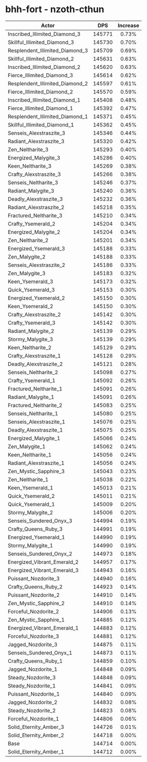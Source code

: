 # bhh-fort - nzoth-cthun
| Actor | DPS | Increase |
|---|:---:|:---:|
|Inscribed_Illimited_Diamond_3|145771|0.73%|
|Skillful_Illimited_Diamond_3|145730|0.70%|
|Resplendent_Illimited_Diamond_3|145709|0.69%|
|Skillful_Illimited_Diamond_2|145631|0.63%|
|Inscribed_Illimited_Diamond_2|145620|0.63%|
|Fierce_Illimited_Diamond_3|145614|0.62%|
|Resplendent_Illimited_Diamond_2|145597|0.61%|
|Fierce_Illimited_Diamond_2|145570|0.59%|
|Inscribed_Illimited_Diamond_1|145408|0.48%|
|Fierce_Illimited_Diamond_1|145392|0.47%|
|Resplendent_Illimited_Diamond_1|145371|0.45%|
|Skillful_Illimited_Diamond_1|145362|0.45%|
|Senseis_Alexstraszite_3|145346|0.44%|
|Radiant_Alexstraszite_3|145320|0.42%|
|Zen_Neltharite_3|145293|0.40%|
|Energized_Malygite_3|145286|0.40%|
|Keen_Neltharite_3|145269|0.38%|
|Crafty_Alexstraszite_3|145266|0.38%|
|Senseis_Neltharite_3|145246|0.37%|
|Radiant_Malygite_3|145240|0.36%|
|Deadly_Alexstraszite_3|145232|0.36%|
|Radiant_Alexstraszite_2|145218|0.35%|
|Fractured_Neltharite_3|145210|0.34%|
|Crafty_Ysemerald_2|145204|0.34%|
|Energized_Malygite_2|145204|0.34%|
|Zen_Neltharite_2|145201|0.34%|
|Energized_Ysemerald_3|145188|0.33%|
|Zen_Malygite_2|145188|0.33%|
|Senseis_Alexstraszite_2|145186|0.33%|
|Zen_Malygite_3|145183|0.32%|
|Keen_Ysemerald_3|145173|0.32%|
|Quick_Ysemerald_3|145153|0.30%|
|Energized_Ysemerald_2|145150|0.30%|
|Keen_Ysemerald_2|145150|0.30%|
|Crafty_Alexstraszite_2|145142|0.30%|
|Crafty_Ysemerald_3|145142|0.30%|
|Radiant_Malygite_2|145139|0.29%|
|Stormy_Malygite_3|145139|0.29%|
|Keen_Neltharite_2|145129|0.29%|
|Crafty_Alexstraszite_1|145128|0.29%|
|Deadly_Alexstraszite_2|145121|0.28%|
|Senseis_Neltharite_2|145098|0.27%|
|Crafty_Ysemerald_1|145092|0.26%|
|Fractured_Neltharite_1|145091|0.26%|
|Radiant_Malygite_1|145091|0.26%|
|Fractured_Neltharite_2|145083|0.25%|
|Senseis_Neltharite_1|145080|0.25%|
|Senseis_Alexstraszite_1|145076|0.25%|
|Deadly_Alexstraszite_1|145075|0.25%|
|Energized_Malygite_1|145066|0.24%|
|Zen_Malygite_1|145062|0.24%|
|Keen_Neltharite_1|145056|0.24%|
|Radiant_Alexstraszite_1|145056|0.24%|
|Zen_Mystic_Sapphire_3|145043|0.23%|
|Zen_Neltharite_1|145038|0.22%|
|Keen_Ysemerald_1|145013|0.21%|
|Quick_Ysemerald_2|145011|0.21%|
|Quick_Ysemerald_1|145009|0.20%|
|Stormy_Malygite_2|145006|0.20%|
|Senseis_Sundered_Onyx_3|144994|0.19%|
|Crafty_Queens_Ruby_3|144991|0.19%|
|Energized_Ysemerald_1|144990|0.19%|
|Stormy_Malygite_1|144990|0.19%|
|Senseis_Sundered_Onyx_2|144973|0.18%|
|Energized_Vibrant_Emerald_2|144957|0.17%|
|Energized_Vibrant_Emerald_3|144943|0.16%|
|Puissant_Nozdorite_3|144940|0.16%|
|Crafty_Queens_Ruby_2|144923|0.14%|
|Puissant_Nozdorite_2|144910|0.14%|
|Zen_Mystic_Sapphire_2|144910|0.14%|
|Forceful_Nozdorite_2|144906|0.13%|
|Zen_Mystic_Sapphire_1|144885|0.12%|
|Energized_Vibrant_Emerald_1|144883|0.12%|
|Forceful_Nozdorite_3|144881|0.12%|
|Jagged_Nozdorite_3|144875|0.11%|
|Senseis_Sundered_Onyx_1|144873|0.11%|
|Crafty_Queens_Ruby_1|144859|0.10%|
|Jagged_Nozdorite_1|144848|0.09%|
|Steady_Nozdorite_3|144848|0.09%|
|Steady_Nozdorite_1|144841|0.09%|
|Puissant_Nozdorite_1|144840|0.09%|
|Jagged_Nozdorite_2|144832|0.08%|
|Steady_Nozdorite_2|144823|0.08%|
|Forceful_Nozdorite_1|144806|0.06%|
|Solid_Eternity_Amber_3|144726|0.01%|
|Solid_Eternity_Amber_2|144718|0.00%|
|Base|144714|0.00%|
|Solid_Eternity_Amber_1|144712|0.00%|
